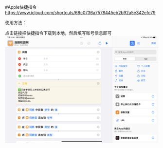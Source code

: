 #Apple快捷指令
https://www.icloud.com/shortcuts/68c0736a7578445eb2b92a5e342efc79

使用方法：

点击链接把快捷指令下载到本地，然后填写账号信息即可
![img.png](img.png)
